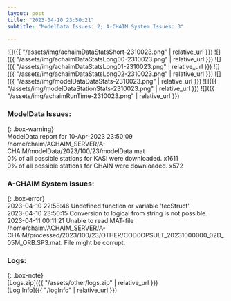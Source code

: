 ```yaml
---
layout: post
title: "2023-04-10 23:50:21"
subtitle: "ModelData Issues: 2; A-CHAIM System Issues: 3"

---
```


![]({{ "/assets/img/achaimDataStatsShort-2310023.png" | relative_url }})
![]({{ "/assets/img/achaimDataStatsLong00-2310023.png" | relative_url }})
![]({{ "/assets/img/achaimDataStatsLong01-2310023.png" | relative_url }})
![]({{ "/assets/img/achaimDataStatsLong02-2310023.png" | relative_url }})
![]({{ "/assets/img/modelDataDataStats-2310023.png" | relative_url }})
![]({{ "/assets/img/modelDataStationStats-2310023.png" | relative_url }})
![]({{ "/assets/img/achaimRunTime-2310023.png" | relative_url }})


### ModelData Issues:  
  
{: .box-warning}  
 ModelData report for 10-Apr-2023 23:50:09   
 /home/chaim/ACHAIM_SERVER/A-CHAIM/modelData/2023/100/23/modelData.mat   
 0% of all possible stations for KASI were downloaded. x1611   
 0% of all possible stations for CHAIN were downloaded. x572   
  
### A-CHAIM System Issues:  
  
{: .box-error}  
2023-04-10 22:58:46 Undefined function or variable 'tecStruct'.  
2023-04-10 23:50:15 Conversion to logical from string is not possible.  
2023-04-11 00:11:21 Unable to read MAT-file /home/chaim/ACHAIM_SERVER/A-CHAIM/processed/2023/100/23/OTHER/COD0OPSULT_20231000000_02D_05M_ORB.SP3.mat. File might be corrupt.  

### Logs:  
  
{: .box-note}  
[Logs.zip]({{ "/assets/other/logs.zip" | relative_url }})  
[Log Info]({{ "/logInfo" | relative_url }})  

